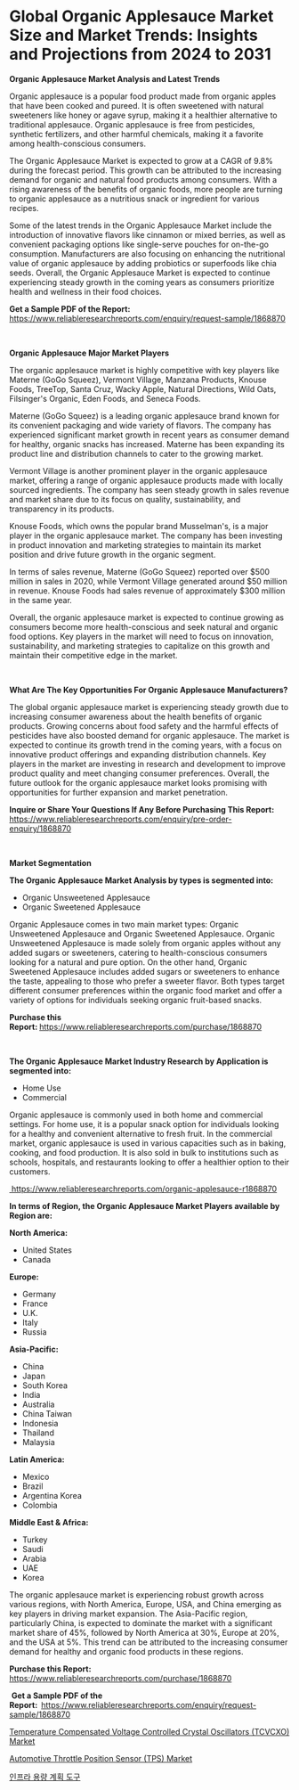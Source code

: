 <p><h1>Global Organic Applesauce Market Size and Market Trends: Insights and Projections from 2024 to 2031</h1></p><p><strong>Organic Applesauce Market Analysis and Latest Trends</strong></p>
<p><p>Organic applesauce is a popular food product made from organic apples that have been cooked and pureed. It is often sweetened with natural sweeteners like honey or agave syrup, making it a healthier alternative to traditional applesauce. Organic applesauce is free from pesticides, synthetic fertilizers, and other harmful chemicals, making it a favorite among health-conscious consumers.</p><p>The Organic Applesauce Market is expected to grow at a CAGR of 9.8% during the forecast period. This growth can be attributed to the increasing demand for organic and natural food products among consumers. With a rising awareness of the benefits of organic foods, more people are turning to organic applesauce as a nutritious snack or ingredient for various recipes.</p><p>Some of the latest trends in the Organic Applesauce Market include the introduction of innovative flavors like cinnamon or mixed berries, as well as convenient packaging options like single-serve pouches for on-the-go consumption. Manufacturers are also focusing on enhancing the nutritional value of organic applesauce by adding probiotics or superfoods like chia seeds. Overall, the Organic Applesauce Market is expected to continue experiencing steady growth in the coming years as consumers prioritize health and wellness in their food choices.</p></p>
<p><strong>Get a Sample PDF of the Report:&nbsp;</strong> <a href="https://www.reliableresearchreports.com/enquiry/request-sample/1868870">https://www.reliableresearchreports.com/enquiry/request-sample/1868870</a></p>
<p>&nbsp;</p>
<p><strong>Organic Applesauce Major Market Players</strong></p>
<p><p>The organic applesauce market is highly competitive with key players like Materne (GoGo Squeez), Vermont Village, Manzana Products, Knouse Foods, TreeTop, Santa Cruz, Wacky Apple, Natural Directions, Wild Oats, Filsinger's Organic, Eden Foods, and Seneca Foods.</p><p>Materne (GoGo Squeez) is a leading organic applesauce brand known for its convenient packaging and wide variety of flavors. The company has experienced significant market growth in recent years as consumer demand for healthy, organic snacks has increased. Materne has been expanding its product line and distribution channels to cater to the growing market.</p><p>Vermont Village is another prominent player in the organic applesauce market, offering a range of organic applesauce products made with locally sourced ingredients. The company has seen steady growth in sales revenue and market share due to its focus on quality, sustainability, and transparency in its products.</p><p>Knouse Foods, which owns the popular brand Musselman's, is a major player in the organic applesauce market. The company has been investing in product innovation and marketing strategies to maintain its market position and drive future growth in the organic segment.</p><p>In terms of sales revenue, Materne (GoGo Squeez) reported over $500 million in sales in 2020, while Vermont Village generated around $50 million in revenue. Knouse Foods had sales revenue of approximately $300 million in the same year.</p><p>Overall, the organic applesauce market is expected to continue growing as consumers become more health-conscious and seek natural and organic food options. Key players in the market will need to focus on innovation, sustainability, and marketing strategies to capitalize on this growth and maintain their competitive edge in the market.</p></p>
<p>&nbsp;</p>
<p><strong>What Are The Key Opportunities For Organic Applesauce Manufacturers?</strong></p>
<p><p>The global organic applesauce market is experiencing steady growth due to increasing consumer awareness about the health benefits of organic products. Growing concerns about food safety and the harmful effects of pesticides have also boosted demand for organic applesauce. The market is expected to continue its growth trend in the coming years, with a focus on innovative product offerings and expanding distribution channels. Key players in the market are investing in research and development to improve product quality and meet changing consumer preferences. Overall, the future outlook for the organic applesauce market looks promising with opportunities for further expansion and market penetration.</p></p>
<p><strong>Inquire or Share Your Questions If Any Before Purchasing This Report:</strong> <a href="https://www.reliableresearchreports.com/enquiry/pre-order-enquiry/1868870">https://www.reliableresearchreports.com/enquiry/pre-order-enquiry/1868870</a></p>
<p>&nbsp;</p>
<p><strong>Market Segmentation</strong></p>
<p><strong>The Organic Applesauce Market Analysis by types is segmented into:</strong></p>
<p><ul><li>Organic Unsweetened Applesauce</li><li>Organic Sweetened Applesauce</li></ul></p>
<p><p>Organic Applesauce comes in two main market types: Organic Unsweetened Applesauce and Organic Sweetened Applesauce. Organic Unsweetened Applesauce is made solely from organic apples without any added sugars or sweeteners, catering to health-conscious consumers looking for a natural and pure option. On the other hand, Organic Sweetened Applesauce includes added sugars or sweeteners to enhance the taste, appealing to those who prefer a sweeter flavor. Both types target different consumer preferences within the organic food market and offer a variety of options for individuals seeking organic fruit-based snacks.</p></p>
<p><strong>Purchase this Report:&nbsp;</strong><a href="https://www.reliableresearchreports.com/purchase/1868870">https://www.reliableresearchreports.com/purchase/1868870</a></p>
<p>&nbsp;</p>
<p><strong>The Organic Applesauce Market Industry Research by Application is segmented into:</strong></p>
<p><ul><li>Home Use</li><li>Commercial</li></ul></p>
<p><p>Organic applesauce is commonly used in both home and commercial settings. For home use, it is a popular snack option for individuals looking for a healthy and convenient alternative to fresh fruit. In the commercial market, organic applesauce is used in various capacities such as in baking, cooking, and food production. It is also sold in bulk to institutions such as schools, hospitals, and restaurants looking to offer a healthier option to their customers.</p></p>
<p><a href="https://www.reliableresearchreports.com/organic-applesauce-r1868870">&nbsp;https://www.reliableresearchreports.com/organic-applesauce-r1868870</a></p>
<p><strong>In terms of Region, the Organic Applesauce Market Players available by Region are:</strong></p>
<p>
    <p> <strong> North America: </strong>
        <ul>
            <li>United States</li>
            <li>Canada</li>
        </ul>
        </p> 
    <p> <strong> Europe: </strong>
        <ul>
            <li>Germany</li>
            <li>France</li>
            <li>U.K.</li>
            <li>Italy</li>
            <li>Russia</li>
        </ul>
        </p> 
    <p> <strong> Asia-Pacific: </strong>
        <ul>
            <li>China</li>
            <li>Japan</li>
            <li>South Korea</li>
            <li>India</li>
            <li>Australia</li>
            <li>China Taiwan</li>
            <li>Indonesia</li>
            <li>Thailand</li>
            <li>Malaysia</li>
        </ul>
        </p> 
    <p> <strong> Latin America: </strong>
        <ul>
            <li>Mexico</li>
            <li>Brazil</li>
            <li>Argentina Korea</li>
            <li>Colombia</li>
        </ul>
        </p> 
    <p> <strong> Middle East & Africa: </strong>
        <ul>
            <li>Turkey</li>
            <li>Saudi</li>
            <li>Arabia</li>
            <li>UAE</li>
            <li>Korea</li>
        </ul>
    </p>
    </p>
<p><p>The organic applesauce market is experiencing robust growth across various regions, with North America, Europe, USA, and China emerging as key players in driving market expansion. The Asia-Pacific region, particularly China, is expected to dominate the market with a significant market share of 45%, followed by North America at 30%, Europe at 20%, and the USA at 5%. This trend can be attributed to the increasing consumer demand for healthy and organic food products in these regions.</p></p>
<p><strong>Purchase this Report: </strong><a href="https://www.reliableresearchreports.com/purchase/1868870">https://www.reliableresearchreports.com/purchase/1868870</a></p>
<p>&nbsp;<strong>Get a Sample PDF of the Report:&nbsp;&nbsp;</strong><a href="https://www.reliableresearchreports.com/enquiry/request-sample/1868870">https://www.reliableresearchreports.com/enquiry/request-sample/1868870</a></p>
<p><strong></strong></p>
<p><p><a href="https://github.com/emnqcawl19/Market-Research-Report-List-1/blob/main/temperature-compensated-voltage-controlled-crystal-oscillators-tcvcxo-market.md">Temperature Compensated Voltage Controlled Crystal Oscillators (TCVCXO) Market</a></p><p><a href="https://github.com/kulaberyasin52/Market-Research-Report-List-1/blob/main/automotive-throttle-position-sensor-tps-market.md">Automotive Throttle Position Sensor (TPS) Market</a></p><p><a href="https://github.com/valroy852/Market-Research-Report-List-1/blob/main/2949671159835.md">인프라 용량 계획 도구</a></p></p>